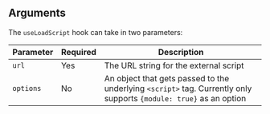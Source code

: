 ## Arguments

The `useLoadScript` hook can take in two parameters:

| Parameter | Required | Description                                                                                                        |
| --------- | -------- | ------------------------------------------------------------------------------------------------------------------ |
| `url`     | Yes      | The URL string for the external script                                                                             |
| `options` | No       | An object that gets passed to the underlying `<script>` tag. Currently only supports `{module: true}` as an option |
